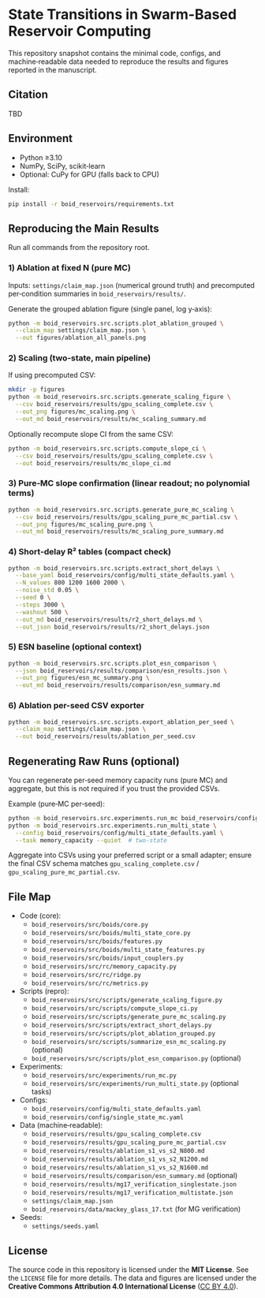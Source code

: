 # State Transitions in Swarm-Based Reservoir Computing

This repository snapshot contains the minimal code, configs, and machine‑readable data needed to reproduce the results and figures reported in the manuscript.

## Citation
TBD

## Environment
- Python ≥3.10
- NumPy, SciPy, scikit‑learn
- Optional: CuPy for GPU (falls back to CPU)

Install:
```bash
pip install -r boid_reservoirs/requirements.txt
```

## Reproducing the Main Results
Run all commands from the repository root.

### 1) Ablation at fixed N (pure MC)
Inputs: `settings/claim_map.json` (numerical ground truth) and precomputed per‑condition summaries in `boid_reservoirs/results/`.

Generate the grouped ablation figure (single panel, log y‑axis):
```bash
python -m boid_reservoirs.src.scripts.plot_ablation_grouped \
  --claim_map settings/claim_map.json \
  --out figures/ablation_all_panels.png
```

### 2) Scaling (two‑state, main pipeline)
If using precomputed CSV:
```bash
mkdir -p figures
python -m boid_reservoirs.src.scripts.generate_scaling_figure \
  --csv boid_reservoirs/results/gpu_scaling_complete.csv \
  --out_png figures/mc_scaling.png \
  --out_md boid_reservoirs/results/mc_scaling_summary.md
```

Optionally recompute slope CI from the same CSV:
```bash
python -m boid_reservoirs.src.scripts.compute_slope_ci \
  --csv boid_reservoirs/results/gpu_scaling_complete.csv \
  --out boid_reservoirs/results/mc_slope_ci.md
```

### 3) Pure‑MC slope confirmation (linear readout; no polynomial terms)
```bash
python -m boid_reservoirs.src.scripts.generate_pure_mc_scaling \
  --csv boid_reservoirs/results/gpu_scaling_pure_mc_partial.csv \
  --out_png figures/mc_scaling_pure.png \
  --out_md boid_reservoirs/results/mc_scaling_pure_summary.md
```

### 4) Short‑delay R² tables (compact check)
```bash
python -m boid_reservoirs.src.scripts.extract_short_delays \
  --base_yaml boid_reservoirs/config/multi_state_defaults.yaml \
  --N_values 800 1200 1600 2000 \
  --noise_std 0.05 \
  --seed 0 \
  --steps 3000 \
  --washout 500 \
  --out_md boid_reservoirs/results/r2_short_delays.md \
  --out_json boid_reservoirs/results/r2_short_delays.json
```

### 5) ESN baseline (optional context)
```bash
python -m boid_reservoirs.src.scripts.plot_esn_comparison \
  --json boid_reservoirs/results/comparison/esn_results.json \
  --out_png figures/esn_mc_summary.png \
  --out_md boid_reservoirs/results/comparison/esn_summary.md
```

### 6) Ablation per-seed CSV exporter
```bash
python -m boid_reservoirs.src.scripts.export_ablation_per_seed \
  --claim_map settings/claim_map.json \
  --out boid_reservoirs/results/ablation_per_seed.csv
```

## Regenerating Raw Runs (optional)
You can regenerate per‑seed memory capacity runs (pure MC) and aggregate, but this is not required if you trust the provided CSVs.

Example (pure‑MC per‑seed):
```bash
python -m boid_reservoirs.src.experiments.run_mc boid_reservoirs/config/single_state_mc.yaml  # single‑state
python -m boid_reservoirs.src.experiments.run_multi_state \
  --config boid_reservoirs/config/multi_state_defaults.yaml \
  --task memory_capacity --quiet  # two‑state
```
Aggregate into CSVs using your preferred script or a small adapter; ensure the final CSV schema matches `gpu_scaling_complete.csv` / `gpu_scaling_pure_mc_partial.csv`.

## File Map
- Code (core):
  - `boid_reservoirs/src/boids/core.py`
  - `boid_reservoirs/src/boids/multi_state_core.py`
  - `boid_reservoirs/src/boids/features.py`
  - `boid_reservoirs/src/boids/multi_state_features.py`
  - `boid_reservoirs/src/boids/input_couplers.py`
  - `boid_reservoirs/src/rc/memory_capacity.py`
  - `boid_reservoirs/src/rc/ridge.py`
  - `boid_reservoirs/src/rc/metrics.py`
- Scripts (repro):
  - `boid_reservoirs/src/scripts/generate_scaling_figure.py`
  - `boid_reservoirs/src/scripts/compute_slope_ci.py`
  - `boid_reservoirs/src/scripts/generate_pure_mc_scaling.py`
  - `boid_reservoirs/src/scripts/extract_short_delays.py`
  - `boid_reservoirs/src/scripts/plot_ablation_grouped.py`
  - `boid_reservoirs/src/scripts/summarize_esn_mc_scaling.py` (optional)
  - `boid_reservoirs/src/scripts/plot_esn_comparison.py` (optional)
- Experiments:
  - `boid_reservoirs/src/experiments/run_mc.py`
  - `boid_reservoirs/src/experiments/run_multi_state.py` (optional tasks)
- Configs:
  - `boid_reservoirs/config/multi_state_defaults.yaml`
  - `boid_reservoirs/config/single_state_mc.yaml`
- Data (machine‑readable):
  - `boid_reservoirs/results/gpu_scaling_complete.csv`
  - `boid_reservoirs/results/gpu_scaling_pure_mc_partial.csv`
  - `boid_reservoirs/results/ablation_s1_vs_s2_N800.md`
  - `boid_reservoirs/results/ablation_s1_vs_s2_N1200.md`
  - `boid_reservoirs/results/ablation_s1_vs_s2_N1600.md`
  - `boid_reservoirs/results/comparison/esn_summary.md` (optional)
  - `boid_reservoirs/results/mg17_verification_singlestate.json`
  - `boid_reservoirs/results/mg17_verification_multistate.json`
  - `settings/claim_map.json`
  - `boid_reservoirs/data/mackey_glass_17.txt` (for MG verification)
- Seeds:
  - `settings/seeds.yaml`

## License
The source code in this repository is licensed under the **MIT License**. See the `LICENSE` file for more details.
The data and figures are licensed under the **Creative Commons Attribution 4.0 International License** ([CC BY 4.0](http://creativecommons.org/licenses/by/4.0/)).